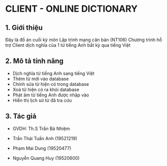 # CLIENT - ONLINE DICTIONARY

## 1. Giới thiệu   
Đây là đồ án cuối kỳ môn Lập trình mạng căn bản (NT106)
Chương trình hỗ trợ Client dịch nghĩa của 1 từ tiếng Anh bất kỳ qua tiếng Việt

## 2. Mô tả tính năng  
- Dịch nghĩa từ tiếng Anh sang tiếng Việt  
- Thêm từ mới vào database  
- Chỉnh sửa từ hiện có trong database  
- Xoá từ hiện có ra khỏi database  
- Phát âm từ tiếng Anh được nhập vào  
- Hiển thị lịch sử từ đã tra cứu  

## 3. Tác giả   
- GVDH: Th.S Trần Bá Nhiệm
  
- Trần Thái Tuấn Anh (19521219)  
  
- Phạm Mai Dung (19520477)  
  
- Nguyễn Quang Huy (19520600)  
